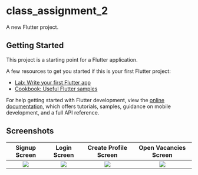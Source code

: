 # class_assignment_2

A new Flutter project.

## Getting Started

This project is a starting point for a Flutter application.

A few resources to get you started if this is your first Flutter project:

- [Lab: Write your first Flutter app](https://docs.flutter.dev/get-started/codelab)
- [Cookbook: Useful Flutter samples](https://docs.flutter.dev/cookbook)

For help getting started with Flutter development, view the
[online documentation](https://docs.flutter.dev/), which offers tutorials,
samples, guidance on mobile development, and a full API reference.



## Screenshots

Signup Screen              |   Login Screen            |   Create Profile Screen   |   Open Vacancies Screen
:-------------------------:|:-------------------------:|:-------------------------:|:-------------------------:
![](https://user-images.githubusercontent.com/75329130/182853533-967b7fbb-2dce-47e0-b682-fae9b2f5d9f8.png?raw=true)|![](https://user-images.githubusercontent.com/75329130/182853524-90940160-59c5-4f57-ac0f-9e82dd7e327f.png?raw=true)|![](https://user-images.githubusercontent.com/75329130/182853527-5034432b-3fff-493a-81bf-0c90a8007434.png?raw=true)|![](https://user-images.githubusercontent.com/75329130/182853529-e87e687c-79e7-4940-8a8b-f918affe6e41.png?raw=true)
